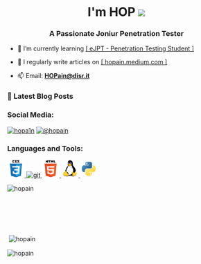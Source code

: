 <h1 align="center">I'm HOP <img src="https://media.giphy.com/media/hvRJCLFzcasrR4ia7z/giphy.gif" width="30px"></h1>
<h3 align="center">A Passionate Joniur Penetration Tester</h3>

- 📖 I’m currently learning [[ eJPT - Penetration Testing Student ]](https://b2n.ir/eJPT)

- 📝 I regularly write articles on [[ hopain.medium.com ]](https://hopain.medium.com)

- 📫 Email: **HOPain@disr.it**

### 📕 Latest Blog Posts
<!-- BLOG-POST-LIST:START -->
<!-- BLOG-POST-LIST:END -->

<h3 align="left">Social Media:</h3>
<p align="left">
<a href="https://twitter.com/hopa1n" target="blank"><img align="center" src="https://raw.githubusercontent.com/rahuldkjain/github-profile-readme-generator/master/src/images/icons/Social/twitter.svg" alt="hopa1n" height="30" width="40" /></a>
<a href="https://medium.com/@hopain" target="blank"><img align="center" src="https://raw.githubusercontent.com/rahuldkjain/github-profile-readme-generator/master/src/images/icons/Social/medium.svg" alt="@hopain" height="30" width="40" /></a>
</p>

<h3 align="left">Languages and Tools:</h3>
<p align="left"> <a href="https://www.w3schools.com/css/" target="_blank"> <img src="https://raw.githubusercontent.com/devicons/devicon/master/icons/css3/css3-original-wordmark.svg" alt="css3" width="40" height="40"/> </a> <a href="https://git-scm.com/" target="_blank"> <img src="https://www.vectorlogo.zone/logos/git-scm/git-scm-icon.svg" alt="git" width="40" height="40"/> </a> <a href="https://www.w3.org/html/" target="_blank"> <img src="https://raw.githubusercontent.com/devicons/devicon/master/icons/html5/html5-original-wordmark.svg" alt="html5" width="40" height="40"/> </a> <a href="https://www.linux.org/" target="_blank"> <img src="https://raw.githubusercontent.com/devicons/devicon/master/icons/linux/linux-original.svg" alt="linux" width="40" height="40"/> </a> <a href="https://www.python.org" target="_blank"> <img src="https://raw.githubusercontent.com/devicons/devicon/master/icons/python/python-original.svg" alt="python" width="40" height="40"/> </a> </p>

<p><img align="left" src="https://github-readme-stats.vercel.app/api/top-langs?username=hopain&show_icons=true&theme=dark&locale=en&layout=compact" alt="hopain" /></p><br><br><br><br><br><br>

<p>&nbsp;<img align="center" src="https://github-readme-stats.vercel.app/api?username=hopain&show_icons=true&theme=dark&locale=en" alt="hopain" /></p>

<p><img align="center" src="https://github-readme-streak-stats.herokuapp.com/?user=hopain&theme=dark" alt="hopain" /></p>

